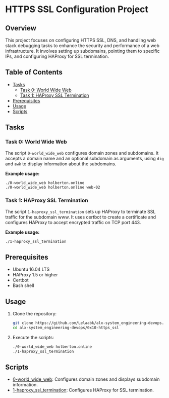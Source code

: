 # HTTPS SSL Configuration Project

## Overview
This project focuses on configuring HTTPS SSL, DNS, and handling web stack debugging tasks to enhance the security and performance of a web infrastructure. It involves setting up subdomains, pointing them to specific IPs, and configuring HAProxy for SSL termination.

## Table of Contents
- [Tasks](#tasks)
  - [Task 0: World Wide Web](#task-0-world-wide-web)
  - [Task 1: HAProxy SSL Termination](#task-1-haproxy-ssl-termination)
- [Prerequisites](#prerequisites)
- [Usage](#usage)
- [Scripts](#scripts)

## Tasks

### Task 0: World Wide Web
The script `0-world_wide_web` configures domain zones and subdomains. It accepts a domain name and an optional subdomain as arguments, using `dig` and `awk` to display information about the subdomains.

**Example usage:**
```bash
./0-world_wide_web holberton.online
./0-world_wide_web holberton.online web-02
```

### Task 1: HAProxy SSL Termination
The script `1-haproxy_ssl_termination` sets up HAProxy to terminate SSL traffic for the subdomain www. It uses certbot to create a certificate and configures HAProxy to accept encrypted traffic on TCP port 443.

**Example usage:**
```bash
./1-haproxy_ssl_termination
```

## Prerequisites
- Ubuntu 16.04 LTS
- HAProxy 1.5 or higher
- Certbot
- Bash shell

## Usage
1. Clone the repository:
   ```bash
   git clone https://github.com/Lelaabk/alx-system_engineering-devops.git
   cd alx-system_engineering-devops/0x10-https_ssl
   ```

2. Execute the scripts:
   ```bash
   ./0-world_wide_web holberton.online
   ./1-haproxy_ssl_termination
   ```

## Scripts
- [0-world_wide_web](0-world_wide_web): Configures domain zones and displays subdomain information.
- [1-haproxy_ssl_termination](1-haproxy_ssl_termination): Configures HAProxy for SSL termination.
